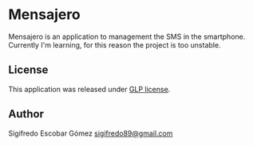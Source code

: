 Mensajero
=========

Mensajero is an application to management the SMS in the smartphone. Currently I'm learning, for this reason the project is too unstable.

License
-------

This application was released under [GLP license](http://www.gnu.org/copyleft/gpl.html).

Author
------

Sigifredo Escobar Gómez <sigifredo89@gmail.com>
